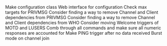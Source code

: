 Make configuration class
Web interface for configuration
Check max targets for PRIVMSG
Consider finding a way to remove Channel and Client dependencies from PRIVMSG
Consider finding a way to remove Channel and Client dependencies from WHO
Consider moving Welcome triggers of MOTD and LUSERS
Comb through all commands and make sure all numeric responses are accounted for
Make PING trigger after no data received
Burst mode on channel join
